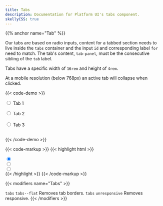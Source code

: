 ```yaml
---
title: Tabs
description: Documentation for Platform UI's tabs component.
skellyCSS: true
---
```


{{% anchor name="Tab" %}}

Our tabs are based on radio inputs, content for a tabbed section needs to live inside the `tabs` container and the input `id` and corresponding label `for` need to match.
The tab's content, `tab-panel`, must be the consecutive sibling of the `tab` label.

Tabs have a specific width of `16rem` and height of `4rem`.

At a mobile resolution (below 768px) an active tab will collapse when clicked. 

{{< code-demo >}}
<div class="tabs">
  <!-- Tab 1 -->
  <input type="radio" id="tab-input-a" name="tabs" checked>
  <label for="tab-input-a" class="tab">
    <i class="pi-folder-open" focusable="false" aria-hidden="hidden"></i> Tab 1
  </label>
  <div class="tab-panel">
    <p class="skeleton" data-lines="4" role="presentation"></p>
  </div>

  <!-- Tab 2 -->
  <input type="radio" id="tab-input-b" name="tabs">
  <label for="tab-input-b" class="tab">
    <i class="pi-folder" focusable="false" aria-hidden="hidden"></i> Tab 2
  </label>
  <div class="tab-panel">
    <div class="flex">
      <img class="skeleton-image skeleton-image--lg mb-3" role="presentation">
      <img class="skeleton-image skeleton-image--lg skeleton-image--circle mb-3" role="presentation">
    </div>
  </div>

  <!-- Tab 3 -->
  <input type="radio" id="tab-input-c" name="tabs">
  <label for="tab-input-c" class="tab">
    <i class="pi-users" focusable="false" aria-hidden="hidden"></i> Tab 3
  </label>
  <div class="tab-panel">
    <img class="skeleton-image skeleton-image--lg mb-3" role="presentation">
    <h2 class="skeleton skeleton--md" role="presentation"></h2>
    <p class="skeleton" data-lines="3" role="presentation"></p>
  </div>
</div>
{{< /code-demo >}}

{{< code-markup >}}
{{< highlight html >}}
<div class="tabs">
  <!-- Tab 1 -->
  <input type="radio" id="tab-input-a" name="tabs" checked>
  <label for="tab-input-a" class="tab">
    <!-- Tab label goes here! -->
  </label>
  <div class="tab-panel">
    <!-- Tab content goes here! -->
  </div>
  <!-- Tab 2 -->
  <input type="radio" id="tab-input-b" name="tabs">
  <label for="tab-input-b" class="tab">
    <!-- Tab label goes here! -->
  </label>
  <div class="tab-panel">
    <!-- Tab content goes here! -->
  </div>
  <!-- Tab 3 -->
  <input type="radio" id="tab-input-c" name="tabs">
  <label for="tab-input-c" class="tab">
    <!-- Tab label goes here! -->
  </label>
  <div class="tab-panel">
    <!-- Tab content goes here! -->
  </div>
</div>
{{< /highlight >}}
{{< /code-markup >}}

{{< modifiers name="Tabs" >}}
<tr>
  <td data-label="Base">
    <code>tabs</code>
  </td>
  <td data-label="Modifier">
    <code>tabs--flat</code>
  </td>
  <td data-label="Secondary Modifier">
    <i class="pi-ban" aria-hidden="true"></i>
  </td>
  <td data-label="Data Attribute">
    <i class="pi-ban" aria-hidden="true"></i>
  </td>
  <td data-label="Behavior">
    Removes tab borders.
  </td>
</tr>
<tr>
  <td data-label="Base">
    <code>tabs</code>
  </td>
  <td data-label="Modifier">
    <code>unresponsive</code>
  </td>
  <td data-label="Secondary Modifier">
    <i class="pi-ban" aria-hidden="true"></i>
  </td>
  <td data-label="Data Attribute">
    <i class="pi-ban" aria-hidden="true"></i>
  </td>
  <td data-label="Behavior">
    Removes responsive.
  </td>
</tr>
{{< /modifiers >}}
